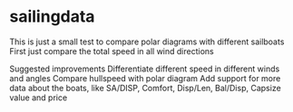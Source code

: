 # sailingdata

This is just a small test to compare polar diagrams with different sailboats
First just compare the total speed in all wind directions

Suggested improvements
Differentiate different speed in different winds and angles
Compare hullspeed with polar diagram
Add support for more data about the boats, like SA/DISP, Comfort, Disp/Len, Bal/Disp, Capsize value and price 
